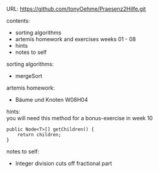 URL: https://github.com/tonyOehme/Praesenz2Hilfe.git

contents: 
- sorting algorithms
- artemis homework and exercises weeks 01 - 08
- hints
- notes to self

sorting algorithms: 
- mergeSort

artemis homework: 
- Bäume und Knoten W08H04

hints:<br>
you will need this method for a bonus-exercise in week 10 <br>

	public Node<T>[] getChildren() { 
		return children; 
	}

notes to self: <br>
- Integer division cuts off fractional part